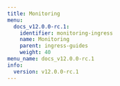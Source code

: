 ```yaml
---
title: Monitoring
menu:
  docs_v12.0.0-rc.1:
    identifier: monitoring-ingress
    name: Monitoring
    parent: ingress-guides
    weight: 40
menu_name: docs_v12.0.0-rc.1
info:
  version: v12.0.0-rc.1
---
```


